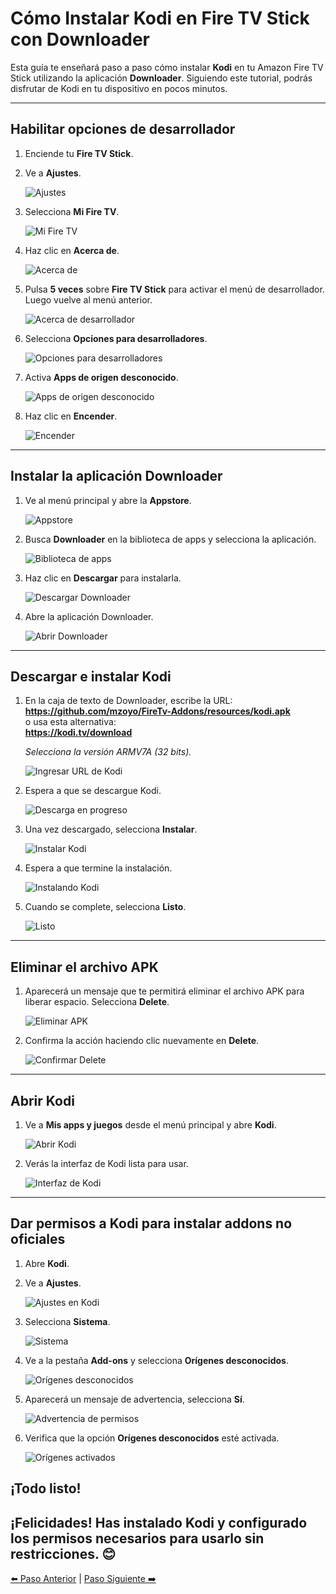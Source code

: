 # **Cómo Instalar Kodi en Fire TV Stick con Downloader**

Esta guía te enseñará paso a paso cómo instalar **Kodi** en tu Amazon Fire TV Stick utilizando la aplicación **Downloader**. Siguiendo este tutorial, podrás disfrutar de Kodi en tu dispositivo en pocos minutos.

---

## **Habilitar opciones de desarrollador**

1. Enciende tu **Fire TV Stick**.
2. Ve a **Ajustes**.

   ![Ajustes](/images/step1/24-settings-ftv.jpg)

3. Selecciona **Mi Fire TV**.

   ![Mi Fire TV](/images/step1/23-mi-fire-tv.jpg)

4. Haz clic en **Acerca de**.

   ![Acerca de](/images/step1/22-acerca-de-ftv.jpg)

5. Pulsa **5 veces** sobre **Fire TV Stick** para activar el menú de desarrollador. Luego vuelve al menú anterior.

   ![Acerca de desarrollador](/images/step1/21-acerca-de-ftv.jpg)

6. Selecciona **Opciones para desarrolladores**.

   ![Opciones para desarrolladores](/images/step1/20-opc-developer-ftv.jpg)

7. Activa **Apps de origen desconocido**.

   ![Apps de origen desconocido](/images/step1/19-app-orgiden-desactivado.jpg)

8. Haz clic en **Encender**.

   ![Encender](/images/step1/18-encender-app-origen.jpg)

---

## **Instalar la aplicación Downloader**

1. Ve al menú principal y abre la **Appstore**.

   ![Appstore](/images/step1/17-appstore-ftv.jpg)

2. Busca **Downloader** en la biblioteca de apps y selecciona la aplicación.

   ![Biblioteca de apps](/images/step1/16-app-downloader-ftv.jpg)

3. Haz clic en **Descargar** para instalarla.

   ![Descargar Downloader](/images/step1/15-descargar-downloader-ftv.jpg)

4. Abre la aplicación Downloader.

   ![Abrir Downloader](/images/step1/13-abrir-downloader-ftv.jpg)

---

## **Descargar e instalar Kodi**

1. En la caja de texto de Downloader, escribe la URL:  
   **<https://github.com/mzoyo/FireTv-Addons/resources/kodi.apk>**  
   o usa esta alternativa:  
   **<https://kodi.tv/download>**

   _Selecciona la versión ARMV7A (32 bits)._

   ![Ingresar URL de Kodi](/images/step1/10-url-downloader-ftv.jpg)

2. Espera a que se descargue Kodi.

   ![Descarga en progreso](/images/step1/25-status-descarga-ftv.jpg)

3. Una vez descargado, selecciona **Instalar**.

   ![Instalar Kodi](/images/step1/9-instalar-kodi-ftv.jpg)

4. Espera a que termine la instalación.

   ![Instalando Kodi](/images/step1/8-instalando-kodi-ftv.jpg)

5. Cuando se complete, selecciona **Listo**.

   ![Listo](/images/step1/7-listo-kodi-ftv.jpg)

---

## **Eliminar el archivo APK**

1. Aparecerá un mensaje que te permitirá eliminar el archivo APK para liberar espacio. Selecciona **Delete**.

   ![Eliminar APK](/images/step1/6-delete-kodi-ftv.jpg)

2. Confirma la acción haciendo clic nuevamente en **Delete**.

   ![Confirmar Delete](/images/step1/5-delete-downloadr-ftv.jpg)

---

## **Abrir Kodi**

1. Ve a **Mis apps y juegos** desde el menú principal y abre **Kodi**.

   ![Abrir Kodi](/images/step1/3-app-kodi-ftv.jpg)

2. Verás la interfaz de Kodi lista para usar.

   ![Interfaz de Kodi](/images/step1/1-kodi-fire-tv.jpg)

---

## **Dar permisos a Kodi para instalar addons no oficiales**

1. Abre **Kodi**.
2. Ve a **Ajustes**.

   ![Ajustes en Kodi](/images/step1/3-ajustes.jpg)

3. Selecciona **Sistema**.

   ![Sistema](/images/step1/1-sistema-kodi.jpg)

4. Ve a la pestaña **Add-ons** y selecciona **Orígenes desconocidos**.

   ![Orígenes desconocidos](/images/step1/2-origenes-desconocidos.jpg)

5. Aparecerá un mensaje de advertencia, selecciona **Sí**.

   ![Advertencia de permisos](/images/step1/3-advertencia-origines.jpg)

6. Verifica que la opción **Orígenes desconocidos** esté activada.

   ![Orígenes activados](/images/step1/4-origenes-activado.jpg)

## **¡Todo listo!**

## ¡Felicidades! Has instalado **Kodi** y configurado los permisos necesarios para usarlo sin restricciones. 😊

[⬅️ Paso Anterior](/README.md) | [Paso Siguiente ➡️](step-2-acestream.md)
